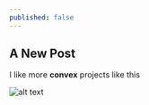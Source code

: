 ```yaml
---
published: false
---
```

## A New Post

I like more **convex** projects like this



![alt text](https://scontent-syd1-1.xx.fbcdn.net/v/t1.0-9/72380_10154078416303675_6974952481693867382_n.jpg?oh=51a1f7b65bd4a13d7d94cb40594b9bd7&oe=57D14BDE "Logo Title Text 1")
